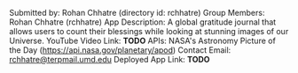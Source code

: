 Submitted by: Rohan Chhatre (directory id: rchhatre)
Group Members: Rohan Chhatre (rchhatre)
App Description: A global gratitude journal that allows users to count
their blessings while looking at stunning images of our Universe. 
YouTube Video Link: **TODO**
APIs: NASA's Astronomy Picture of the Day (https://api.nasa.gov/planetary/apod)
Contact Email:  rchhatre@terpmail.umd.edu
Deployed App Link: **TODO**